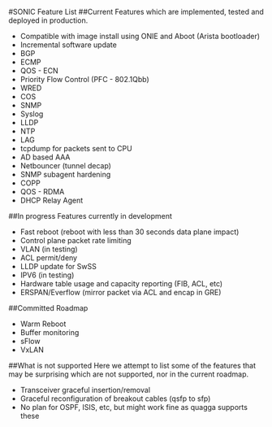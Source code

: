 #SONIC Feature List
##Current 
Features which are implemented, tested and deployed in production. 
 
- Compatible with image install using ONIE and Aboot (Arista bootloader)
- Incremental software update
- BGP 
- ECMP 
- QOS - ECN
- Priority Flow Control (PFC - 802.1Qbb)
- WRED
- COS
- SNMP
- Syslog 
- LLDP
- NTP 
- LAG
- tcpdump for packets sent to CPU 
- AD based AAA
- Netbouncer (tunnel decap)
- SNMP subagent hardening 
- COPP
- QOS - RDMA
- DHCP Relay Agent

##In progress
Features currently in development 
 
- Fast reboot (reboot with less than 30 seconds data plane impact)
- Control plane packet rate limiting
- VLAN (in testing)
- ACL permit/deny
- LLDP update for SwSS
- IPV6 (in testing)
- Hardware table usage and capacity reporting (FIB, ACL, etc) 
- ERSPAN/Everflow (mirror packet via ACL and encap in GRE)

##Committed Roadmap
- Warm Reboot
- Buffer monitoring 
- sFlow
- VxLAN

##What is not supported
Here we attempt to list some of the features that may be surprising which are not supported, nor in the current roadmap.
  
- Transceiver graceful insertion/removal
- Graceful reconfiguration of breakout cables (qsfp to sfp)
- No plan for OSPF, ISIS, etc, but might work fine as quagga supports these
